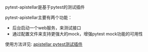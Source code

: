 pytest-apistellar是基于pytest的测试插件


pytest-apistellar主要有两个功能：

- 后台启动一个web服务，来测试接口
- 通过配置文件来支持更强大的mock，增强pytest mock功能的可用性

使用方法详见: [apistellar pytest测试插件](https://github.com/ShichaoMa/pytest-apistellar)
